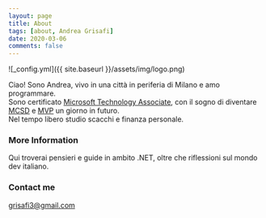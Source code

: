 ```yaml
---
layout: page
title: About
tags: [about, Andrea Grisafi]
date: 2020-03-06
comments: false
---
```

![_config.yml]({{ site.baseurl }}/assets/img/logo.png)  

Ciao! Sono Andrea, vivo in una città in periferia di Milano e amo programmare.  
Sono certificato [Microsoft Technology Associate](https://www.youracclaim.com/badges/3dfd2f75-3e12-423b-afa8-dbb8d351bdb4/linked_in_profile), con il sogno di diventare [MCSD](https://www.microsoft.com/it-it/learning/mcsd-app-builder-certification.aspx) e [MVP](https://mvp.microsoft.com/it-IT/pages/what-it-takes-to-be-an-mvp) un giorno in futuro.  
Nel tempo libero studio scacchi e finanza personale.


### More Information

Qui troverai pensieri e guide in ambito .NET, oltre che riflessioni sul mondo dev italiano.

### Contact me

[grisafi3@gmail.com](mailto:grisafi3@gmail.com)